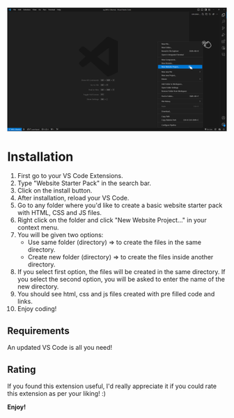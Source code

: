 ![Visual installation Helper](/images/extn-helper.png)


# Installation

1. First go to your VS Code Extensions.
2. Type "Website Starter Pack" in the search bar.
3. Click on the install button.
4. After installation, reload your VS Code.
5. Go to any folder where you'd like to create a basic website starter pack with HTML, CSS and JS files.
6. Right click on the folder and click "New Website Project..." in your context menu.
7. You will be given two options:
    - Use same folder (directory) => to create the files in the same directory.
    - Create new folder (directory) => to create the files inside another directory.
8. If you select first option, the files will be created in the same directory. If you select the second option, you will be asked to enter the name of the new directory.
9.  You should see html, css and js files created with pre filled code and links.
10. Enjoy coding!

## Requirements

An updated VS Code is all you need!

## Rating

If you found this extension useful, I'd really appreciate it if you could rate this extension as per your liking! :)

**Enjoy!**
